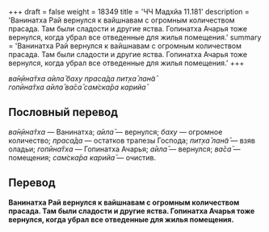 +++
draft = false
weight = 18349
title = 'ЧЧ Мадхйа 11.181'
description = 'Ванинатха Рай вернулся к вайшнавам с огромным количеством прасада. Там были сладости и другие яства. Гопинатха Ачарья тоже вернулся, когда убрал все отведенные для жилья помещения.'
summary = 'Ванинатха Рай вернулся к вайшнавам с огромным количеством прасада. Там были сладости и другие яства. Гопинатха Ачарья тоже вернулся, когда убрал все отведенные для жилья помещения.'
+++

_ва̄н̣ӣна̄тха а̄ила̄ баху праса̄да пит̣ха̄ лан̃а̄  
гопӣна̄тха а̄ила̄ ва̄са̄ сам̇ска̄ра карийа̄_

## Пословный перевод

_ва̄н̣ӣна̄тха_ — Ванинатха; _а̄ила̄_ — вернулся; _баху_ — огромное количество; _праса̄да_ — остатков трапезы Господа; _пит̣ха̄_ _лан̃а̄_ — взяв оладьи; _гопӣна̄тха_ — Гопинатха Ачарья; _а̄ила̄_ — вернулся; _ва̄са̄_ — помещения; _сам̇ска̄ра_ _карийа̄_ — очистив.

## Перевод

**Ванинатха Рай вернулся к вайшнавам с огромным количеством прасада. Там были сладости и другие яства. Гопинатха Ачарья тоже вернулся, когда убрал все отведенные для жилья помещения.**
